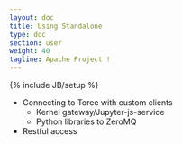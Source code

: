 ```yaml
---
layout: doc
title: Using Standalone
type: doc
section: user
weight: 40
tagline: Apache Project !
---
```


{% include JB/setup %}

- Connecting to Toree with custom clients
    - Kernel gateway/Jupyter-js-service
    - Python libraries to ZeroMQ
- Restful access

